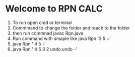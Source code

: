 # Welcome to RPN CALC
 1. To run open cmd or terminal
 2.  Commmand to change the folder and reach to the folder
 3. then run commnad javac Rpn.java
 4. Run command with smaple like java Rpn '3 5 +'
 5. java Rpn ' 4 5 -'
 6. java Rpn ' 4 5 3 2 undo undo -' 